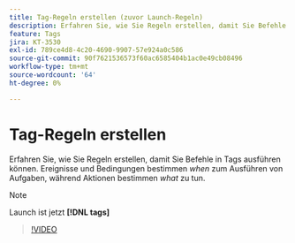 ```yaml
---
title: Tag-Regeln erstellen (zuvor Launch-Regeln)
description: Erfahren Sie, wie Sie Regeln erstellen, damit Sie Befehle in Tags ausführen können. Ereignisse und Bedingungen bestimmen *wann* Aufgaben durchzuführen ist, während Aktionen *was* zu tun haben.
feature: Tags
jira: KT-3530
exl-id: 789ce4d8-4c20-4690-9907-57e924a0c586
source-git-commit: 90f7621536573f60ac6585404b1ac0e49cb08496
workflow-type: tm+mt
source-wordcount: '64'
ht-degree: 0%

---
```


# Tag-Regeln erstellen

Erfahren Sie, wie Sie Regeln erstellen, damit Sie Befehle in Tags ausführen können. Ereignisse und Bedingungen bestimmen *when* zum Ausführen von Aufgaben, während Aktionen bestimmen *what* zu tun.

>[!NOTE]
>
> Launch ist jetzt **[!DNL tags]**

>[!VIDEO](https://video.tv.adobe.com/v/28730/?quality=12&learn=on)
